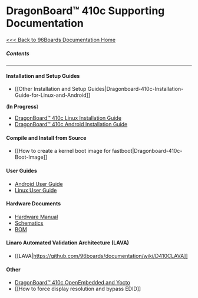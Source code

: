 # DragonBoard™ 410c Supporting Documentation

[<<< Back to 96Boards Documentation Home](https://github.com/96boards/documentation/wiki)

##### Contents

***

#### Installation and Setup Guides


- [[Other Installation and Setup Guides|Dragonboard-410c-Installation-Guide-for-Linux-and-Android]]

(**In Progress**)
- [DragonBoard™ 410c Linux Installation Guide](https://github.com/96boards/documentation/wiki/DragonBoard410c-Linux-Install)
- [DragonBoard™ 410c Android Installation Guide]()

#### Compile and Install from Source

- [[How to create a kernel boot image for fastboot|Dragonboard-410c-Boot-Image]]

#### User Guides

- [Android User Guide](https://github.com/96boards/documentation/blob/master/dragonboard410c/AndroidUserGuide_DragonBoard.pdf)
- [Linux User Guide](https://github.com/96boards/documentation/blob/master/dragonboard410c/LinuxUserGuide_DragonBoard.pdf)

#### Hardware Documents

- [Hardware Manual](http://linaro.co/96b-hwm-db)
- [Schematics](http://linaro.co/db410c-schematics)
- [BOM](http://linaro.co/dragonboard410c-bom)

#### Linaro Automated Validation Architecture (LAVA)

- [[LAVA|https://github.com/96boards/documentation/wiki/D410CLAVA]]

#### Other

- [DragonBoard™ 410c OpenEmbedded and Yocto](https://github.com/96boards/documentation/wiki/Dragonboard-410c-OpenEmbedded-and-Yocto)
- [[How to force display resolution and bypass EDID]]
    